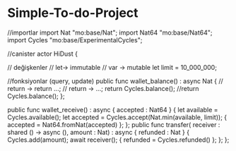 # Simple-To-do-Project

//importlar
import Nat "mo:base/Nat";
import Nat64 "mo:base/Nat64";
import Cycles "mo:base/ExperimentalCycles";

//canister
actor HiDust {

  // değişkenler
  // let-> immutable
  // var -> mutable
  let limit = 10_000_000;

  //fonksiyonlar (query, update)
  public func wallet_balance() : async Nat {
    // return -> return ...;
    // return -> ...;
    return Cycles.balance();
    //return Cycles.balance();
  };
  
  public func wallet_receive() : async { accepted : Nat64 } {
    let available = Cycles.available();
    let accepted = Cycles.accept(Nat.min(available, limit));
    { accepted = Nat64.fromNat(accepted) };
  };
  public func transfer(
    receiver : shared () -> async (),
    amount : Nat) : async { refunded : Nat } {
      Cycles.add(amount);
      await receiver();
      { refunded = Cycles.refunded() };
  };
};
